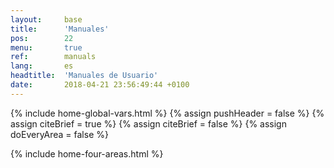 ```yaml
---
layout:     base
title:      'Manuales'
pos:        22
menu:       true
ref:        manuals
lang:       es
headtitle:  'Manuales de Usuario'
date:       2018-04-21 23:56:49:44 +0100 
---
```


{% include home-global-vars.html %}
{% assign pushHeader   = false  %}
{% assign citeBrief    = true  %}
{% assign citeBrief    = false %}
{% assign doEveryArea  = false %}

{% include home-four-areas.html %}


